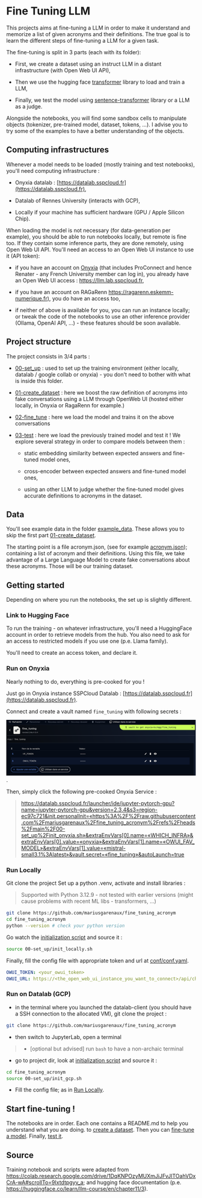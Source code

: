 # Fine Tuning LLM

This projects aims at fine-tuning a LLM in order to make it understand and memorize a list of given acronyms and their definitions. The true goal is to learn the different steps of fine-tuning a LLM for a given task.

The fine-tuning is split in 3 parts (each with its folder):

- First, we create a dataset using an instruct LLM in a distant infrastructure (with Open Web UI API),

- Then we use the hugging face [transformer](https://huggingface.co/docs/transformers/v4.17.0/en/index) library to load and train a LLM,

- Finally, we test the model using [sentence-transformer](https://www.sbert.net/) library or a LLM as a judge.

Alongside the notebooks, you will find some sandbox cells to manipulate objects (tokenizer, pre-trained model, dataset, tokens, ...). I advise you to try some of the examples to have a better understanding of the objects.

## Computing infrastructures

Whenever a model needs to be loaded (mostly training and test notebooks), you'll need computing infrastructure :

- Onyxia datalab : [https://datalab.sspcloud.fr](https://datalab.sspcloud.fr),

- Datalab of Rennes University (interacts with GCP),

- Locally if your machine has sufficient hardware (GPU / Apple Silicon Chip).

When loading the model is not necessary (for data-generation per example), you should be able to run notebooks locally, but remote is fine too. If they contain some inference parts, they are done remotely, using Open Web UI API. You'll need an access to an Open Web UI instance to use it (API token):

- if you have an account on [Onyxia](https://datalab.sspcloud.fr) (that includes ProConnect and hence Renater - any French University member can log in), you already have an Open Web UI access : https://llm.lab.sspcloud.fr,
    
- if you have an account on RAGaRenn [https://ragarenn.eskemm-numerique.fr)](https://ragarenn.eskemm-numerique.fr), you do have an access too,

- if neither of above is available for you, you can run an instance locally; or tweak the code of the notebooks to use an other inference provider (Ollama, OpenAI API, ...) - these features should be soon available.

## Project structure

The project consists in 3/4 parts :

- [00-set_up](00-set_up) : used to set up the training environment (either locally, datalab / google collab or onyxia) - you don't need to bother with what is inside this folder.

- [01-create_dataset](01-create_dataset) : here we boost the raw definition of acronyms into fake conversations using a LLM through OpenWeb UI (hosted either locally, in Onyxia or RagaRenn for example.)

- [02-fine_tune](02-fine_tune) : here we load the model and trains it on the above conversations

- [03-test](03-test) : here we load the previously trained model and test it ! We explore several strategy in order to compare models between them :

    - static embedding similarity between expected answers and fine-tuned model ones,

    - cross-encoder between expected answers and fine-tuned model ones,

    - using an other LLM to judge whether the fine-tuned model gives accurate definitions to acronyms in the dataset. 


## Data

You'll see example data in the folder [example_data](example_data). These allows you to skip the first part [01-create_dataset](01-create_dataset).

The starting point is a file acronym.json, (see for example [acronym.json](example_data/acronym.json)); containing a list of acronym and their definitions. Using this file, we take advantage of a Large Language Model to create fake conversations about these acronyms. Those will be our training dataset. 

## Getting started

Depending on where you run the notebooks, the set up is slightly different.

### Link to Hugging Face

To run the training - on whatever infrastructure, you'll need a HuggingFace account in order to retrieve models from the hub. You also need to ask for an access to restricted models if you use one (p.e. Llama family).

You'll need to create an access token, and declare it.

### Run on Onyxia

Nearly nothing to do, everything is pre-cooked for you !

Just go in Onyxia instance SSPCloud Datalab : [https://datalab.sspcloud.fr](https://datalab.sspcloud.fr).

Connect and create a vault named `fine_tuning` with following secrets :

![onyxia_vault_ex](00-set_up/onyxia_vault.png).

Then, simply click the following pre-cooked Onyxia Service :

> https://datalab.sspcloud.fr/launcher/ide/jupyter-pytorch-gpu?name=jupyter-pytorch-gpu&version=2.3.4&s3=region-ec97c721&init.personalInit=«https%3A%2F%2Fraw.githubusercontent.com%2Fmariusgarenaux%2Ffine_tuning_acronym%2Frefs%2Fheads%2Fmain%2F00-set_up%2Finit_onyxia.sh»&extraEnvVars[0].name=«WHICH_INFRA»&extraEnvVars[0].value=«onyxia»&extraEnvVars[1].name=«OWUI_FAV_MODEL»&extraEnvVars[1].value=«mistral-small3.1%3Alatest»&vault.secret=«fine_tuning»&autoLaunch=true

### Run Locally

Git clone the project 
Set up a python .venv, activate and install libraries :

> Supported with Python 3.12.9 - not tested with earlier versions (might cause problems with recent ML libs - transformers, ...)

```bash
git clone https://github.com/mariusgarenaux/fine_tuning_acronym
cd fine_tuning_acronym
python --version # check your python version
```

Go watch the [initialization script](00-set_up/init_locally.sh) and source it :

```bash
source 00-set_up/init_locally.sh
```

Finally, fill the config file with appropriate token and url at [conf/conf.yaml](conf/conf.yaml).

```yaml
OWUI_TOKEN: <your_owui_token>
OWUI_URL: https://<the_open_web_ui_instance_you_want_to_connect>/api/chat/completions
```

### Run on Datalab (GCP)

- in the terminal where you launched the datalab-client (you should have a SSH connection to the allocated VM), git clone the project :
```bash
git clone https://github.com/mariusgarenaux/fine_tuning_acronym
```

- then switch to JupyterLab, open a terminal

> - [optional but advised] run `bash` to have a non-archaic terminal

- go to project dir, look at [initialization script](00-set_up/init_gcp.sh) and source it :

```bash
cd fine_tuning_acronym
source 00-set_up/init_gcp.sh
```

- Fill the config file; as in [Run Locally](#run-locally).

## Start fine-tuning !

The notebooks are in order. Each one contains a README.md to help you understand what you are doing. to [create a dataset](01-create_dataset/create_dataset.ipynb). Then you can [fine-tune a model](02-fine_tune/training.ipynb). Finally, [test it](03-test).

## Source

Training notebook and scripts were adapted from https://colab.research.google.com/drive/1DqKNPOzyMUXmJiJFvJITOahVDxCrA-wA#scrollTo=9Ixtdtpgyv_a; and hugging face documentation (p.e. https://huggingface.co/learn/llm-course/en/chapter11/3).